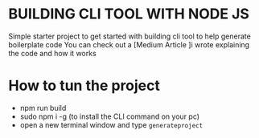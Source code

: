 # BUILDING CLI TOOL WITH NODE JS
 Simple starter project to get started with building cli tool to help generate boilerplate code
 You can check out a [Medium Article ]i wrote explaining the code and how it works
 

# How to tun the project

- npm run build
- sudo npm i -g  (to install the CLI command on your pc)
- open a new terminal window and type `generateproject`

